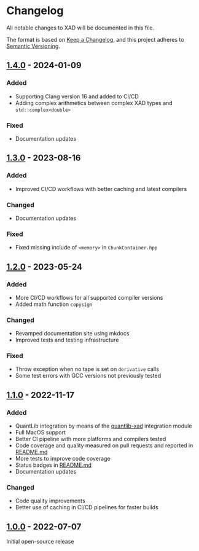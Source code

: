 # Changelog

All notable changes to XAD will be documented in this file.

The format is based on [Keep a Changelog](https://keepachangelog.com/en/1.0.0/),
and this project adheres to [Semantic Versioning](https://semver.org/spec/v2.0.0.html).

## [1.4.0] - 2024-01-09

### Added

- Supporting Clang version 16 and added to CI/CD
- Adding complex arithmetics between complex XAD types and `std::complex<double>`

### Fixed

- Documentation updates

## [1.3.0] - 2023-08-16

### Added

-   Improved CI/CD workflows with better caching and latest compilers

### Changed

-   Documentation updates

### Fixed

-   Fixed missing include of `<memory>` in `ChunkContainer.hpp`

## [1.2.0] - 2023-05-24

### Added

-   More CI/CD workflows for all supported compiler versions
-   Added math function `copysign` 

### Changed

-   Revamped documentation site using mkdocs
-   Improved tests and testing infrastructure 

### Fixed

-   Throw exception when no tape is set on `derivative` calls
-   Some test errors with GCC versions not previously tested

## [1.1.0] - 2022-11-17

### Added

-   QuantLib integration by means of the [quantlib-xad](https://github.com/auto-differentiation/quantlib-xad) integration module
-   Full MacOS support
-   Better CI pipeline with more platforms and compilers tested
-   Code coverage and quality measured on pull requests and reported in [README.md](README.md)
-   More tests to improve code coverage
-   Status badges in [README.md](README.md)
-   Documentation updates

### Changed

-   Code quality improvements
-   Better use of caching in CI/CD pipelines for faster builds

## [1.0.0] - 2022-07-07

Initial open-source release

[1.4.0]: https://github.com/auto-differentiation/XAD/compare/v1.3.0...v1.4.0

[1.3.0]: https://github.com/auto-differentiation/XAD/compare/v1.2.0...v1.3.0

[1.2.0]: https://github.com/auto-differentiation/XAD/compare/v1.1.0...v1.2.0

[1.1.0]: https://github.com/auto-differentiation/XAD/compare/v1.0.0...v1.1.0

[1.0.0]: https://github.com/auto-differentiation/XAD/releases/tag/v1.0.0
